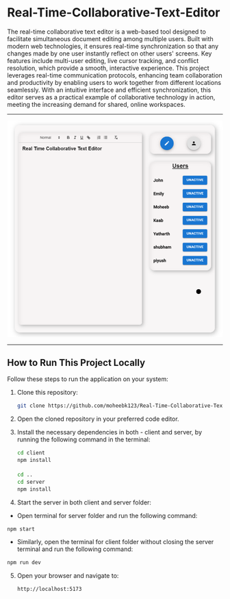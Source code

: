 # Real-Time-Collaborative-Text-Editor
The real-time collaborative text editor is a web-based tool designed to facilitate simultaneous document editing among multiple users. Built with modern web technologies, it ensures real-time synchronization so that any changes made by one user instantly reflect on other users' screens. Key features include multi-user editing, live cursor tracking, and conflict resolution, which provide a smooth, interactive experience. This project leverages real-time communication protocols, enhancing team collaboration and productivity by enabling users to work together from different locations seamlessly. With an intuitive interface and efficient synchronization, this editor serves as a practical example of collaborative technology in action, meeting the increasing demand for shared, online workspaces.

---

<img src="./project-photo.png" />

---

## How to Run This Project Locally

Follow these steps to run the application on your system:

1. Clone this repository:
   ```bash
   git clone https://github.com/moheebk123/Real-Time-Collaborative-Text-Editor.git
   ```
2. Open the cloned repository in your preferred code editor.
3. Install the necessary dependencies in both - client and server, by running the following command in the terminal:

   ```bash
   cd client
   npm install

   cd ..
   cd server
   npm install
   ```

4. Start the server in both client and server folder:
  - Open terminal for server folder and run the following command:
   ```bash
   npm start
   ```
   - Similarly, open the terminal for client folder without closing the server terminal and run the following command:
   ```bash
   npm run dev
   ```

5. Open your browser and navigate to:

   ```bash
   http://localhost:5173
   ```